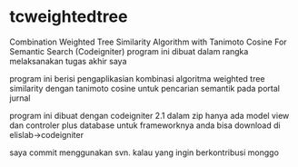 tcweightedtree
==============

Combination Weighted Tree Similarity Algorithm with Tanimoto Cosine For Semantic Search (Codeigniter)
program ini dibuat dalam rangka melaksanakan tugas akhir saya

program ini berisi pengaplikasian kombinasi algoritma weighted tree similarity dengan tanimoto cosine untuk pencarian semantik
pada portal jurnal

program ini dibuat dengan codeigniter 2.1 dalam zip hanya ada model view dan controler plus database 
untuk frameworknya anda bisa download di elislab->codeigniter

saya commit menggunakan svn.
kalau yang ingin berkontribusi monggo

